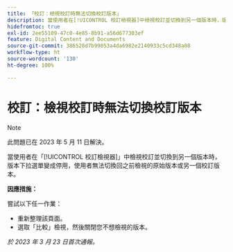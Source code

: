 ```yaml
---
title: 「校訂：檢視校訂時無法切換校訂版本」
description: 當使用者在[!UICONTROL 校訂檢視器]中檢視校訂並切換到另一個版本時，版本下拉選單變成停用，使用者無法切換回之前檢視的原始版本或另一個校訂版本
hidefromtoc: true
exl-id: 2ee55109-47c0-4e85-8b91-a56d677303ef
feature: Digital Content and Documents
source-git-commit: 386528d7b99053a4da6982e2140933c5cd348a08
workflow-type: ht
source-wordcount: '130'
ht-degree: 100%

---
```


# 校訂：檢視校訂時無法切換校訂版本


>[!NOTE]
>
>此問題已在 2023 年 5 月 11 日解決。

當使用者在「[!UICONTROL 校訂檢視器]」中檢視校訂並切換到另一個版本時，版本下拉選單變成停用，使用者無法切換回之前檢視的原始版本或另一個校訂版本。

**因應措施：**

嘗試以下任一作業：

* 重新整理該頁面。
* 選取「比較」檢視，然後關閉您不想檢視的版本。

_於 2023 年 3 月 23 日首次通報。_
